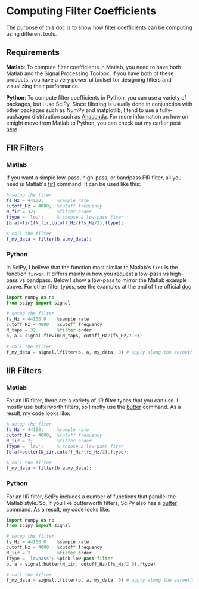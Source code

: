 Computing Filter Coefficients
==============================

The purpose of this doc is to show how filter coefficients can be computing using different tools.

Requirements
----------

**Matlab**: To compute filter coefficients in Matlab, you need to have both Matlab and the Signal Processing Toolbox.  If you have both of these products, you have a very powerful toolset for designing filters and visualizing their performance.

**Python**: To compute filter coefficients in Python, you can use a variety of packages, but I use SciPy.  Since filtering is usually done in conjunction with other packages such as NumPy and matplotlib, I tend to use a fully-packaged distribution such as [Anaconda](https://www.continuum.io/downloads).  For more information on how on emight move from Matlab to Python, you can check out my earlier post [here](http://eeghacker.blogspot.com/2014/10/moving-from-matlab-to-python.html).

FIR Filters
-----------

### Matlab

If you want a simple low-pass, high-pass, or bandpass FIR filter, all you need is Matlab's [fir1](https://www.mathworks.com/help/signal/ref/fir1.html) command.  It can be used like this:

``` Matlab
% setup the fiter
fs_Hz = 44100;     %sample rate
cutoff_Hz = 4000;  %cutoff frequency
N_fir = 32;        %filter order
ftype = 'low';     % choose a low-pass fiter
[b,a]=fir1(N_fir,cutoff_Hz/(fs_Hz/2),ftype);

% call the filter
f_my_data = filter(b,a,my_data);
```

### Python

In SciPy, I believe that the function most similar to Matlab's `fir1` is the function `firwin`.  It differs mainly in how you request a low-pass vs high-pass vs bandpass.  Below I show a low-pass to mirror the Matlab example above.  For other filter types, see the examples at the end of the official [doc](https://docs.scipy.org/doc/scipy-0.18.1/reference/generated/scipy.signal.firwin.html#scipy.signal.firwin)

``` Python
import numpy as np
from scipy import signal

# setup the filter
fs_Hz = 44100.0    %sample rate
cutoff_Hz = 4000   %cutoff frequency
N_taps = 32        %filter order
b, a = signal.firwin(N_taps, cutoff_Hz/(fs_Hz/2.0))

# call the filter
f_my_data = signal.lfilter(b, a, my_data, 0) # apply along the zeroeth dimension
```

IIR Filters
-----------

### Matlab

For an IIR filter, there are a variety of IIR filter types that you can use.  I mostly use butterworth filters, so I motly use the [butter](https://www.mathworks.com/help/signal/ref/butter.html) command.  As a result, my code looks like:

``` Matlab
% setup the fiter
fs_Hz = 44100;     %sample rate
cutoff_Hz = 4000;  %cutoff frequency
N_iir = 2;         %filter order
ftype = 'low';     % choose a low-pass fiter
[b,a]=butter(N_iir,cutoff_Hz/(fs_Hz/2),ftype);

% call the filter
f_my_data = filter(b,a,my_data);
```

### Python

For an IIR filter, SciPy includes a number of functions that parallel the Matlab style.  So, if you like butterworth filters, SciPy also has a [butter](https://docs.scipy.org/doc/scipy-0.18.1/reference/generated/scipy.signal.butter.html#scipy.signal.butter) command.  As a result, my code looks like:

``` Python
import numpy as np
from scipy import signal

# setup the filter
fs_Hz = 44100.0    %sample rate
cutoff_Hz = 4000   %cutoff frequency
N_iir = 2          %filter order
ftype = 'lowpass'; %pick low-pass filter
b, a = signal.butter(N_iir, cutoff_Hz/(fs_Hz/2.0),ftype)

# call the filter
f_my_data = signal.lfilter(b, a, my_data, 0) # apply along the zeroeth dimension
```

